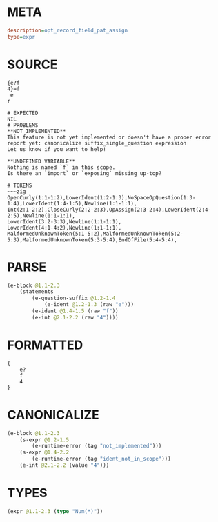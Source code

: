 # META
~~~ini
description=opt_record_field_pat_assign
type=expr
~~~
# SOURCE
~~~roc
{e?f
4}=f
 e
r
~~~
~~~
# EXPECTED
NIL
# PROBLEMS
**NOT IMPLEMENTED**
This feature is not yet implemented or doesn't have a proper error report yet: canonicalize suffix_single_question expression
Let us know if you want to help!

**UNDEFINED VARIABLE**
Nothing is named `f` in this scope.
Is there an `import` or `exposing` missing up-top?

# TOKENS
~~~zig
OpenCurly(1:1-1:2),LowerIdent(1:2-1:3),NoSpaceOpQuestion(1:3-1:4),LowerIdent(1:4-1:5),Newline(1:1-1:1),
Int(2:1-2:2),CloseCurly(2:2-2:3),OpAssign(2:3-2:4),LowerIdent(2:4-2:5),Newline(1:1-1:1),
LowerIdent(3:2-3:3),Newline(1:1-1:1),
LowerIdent(4:1-4:2),Newline(1:1-1:1),
MalformedUnknownToken(5:1-5:2),MalformedUnknownToken(5:2-5:3),MalformedUnknownToken(5:3-5:4),EndOfFile(5:4-5:4),
~~~
# PARSE
~~~clojure
(e-block @1.1-2.3
	(statements
		(e-question-suffix @1.2-1.4
			(e-ident @1.2-1.3 (raw "e")))
		(e-ident @1.4-1.5 (raw "f"))
		(e-int @2.1-2.2 (raw "4"))))
~~~
# FORMATTED
~~~roc
{
	e?
	f
	4
}
~~~
# CANONICALIZE
~~~clojure
(e-block @1.1-2.3
	(s-expr @1.2-1.5
		(e-runtime-error (tag "not_implemented")))
	(s-expr @1.4-2.2
		(e-runtime-error (tag "ident_not_in_scope")))
	(e-int @2.1-2.2 (value "4")))
~~~
# TYPES
~~~clojure
(expr @1.1-2.3 (type "Num(*)"))
~~~
